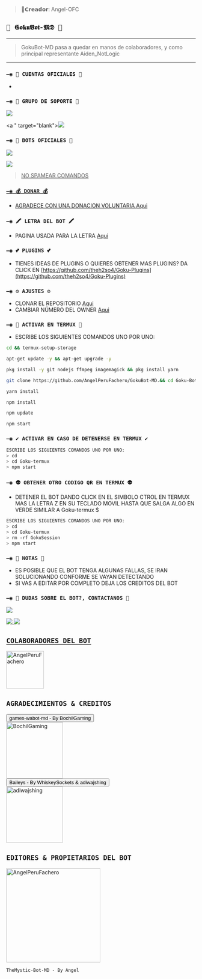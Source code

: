 >🌼𝗖𝗿𝗲𝗮𝗱𝗼𝗿: Angel-OFC


## `🤵 𝕲𝖔𝖐𝖚𝖁𝖔𝖙-𝕸𝕯 🤵`



------------------


> GokuBot-MD pasa a quedar en manos de colaboradores, y como principal representante Aiden_NotLogic
------------------

### `—◉ 🔗 CUENTAS OFICIALES 🔗`

* 

### `—◉ 💟 GRUPO DE SOPORTE 💟`

<a href="" target="blank"><img src="https://img.shields.io/badge/GRUPO_DE_SOPORTE_(𝙴𝚂)-25D366?style=for-the-badge&logo=whatsapp&logoColor=white" /></a>

<a " target="blank"><img src="https://img.shields.io/badge/SUPPORT_GROUP_(EN)-25D366?style=for-the-badge&logo=whatsapp&logoColor=white" /></a>


### `—◉ 🤖 BOTS OFICIALES 🤖`

<a href="https://api.whatsapp.com/send/?phone=número&text=/estado&type=phone_number&app_absent=0" target="blank"><img src="https://img.shields.io/badge/BOT_OFICIAL_1-25D366?style=for-the-badge&logo=whatsapp&logoColor=white" />

<a href="https://api.whatsapp.com/send/?phone=número&text=/estado&type=phone_number&app_absent=0" target="blank"><img src="https://img.shields.io/badge/BOT_OFICIAL_2-25D366?style=for-the-badge&logo=whatsapp&logoColor=white" />

 > NO SPAMEAR COMANDOS

### `—◉ 💰 DONAR 💰`
- AGRADECE CON UNA DONACION VOLUNTARIA [Aqui](peypal)

### `—◉ 🖍 LETRA DEL BOT 🖍`
- PAGINA USADA PARA LA LETRA [Aqui](https://smiley.cool/es/weirdmaker.php)

### `—◉ 💕 PLUGINS 💕`
- TIENES IDEAS DE PLUGINS O QUIERES OBTENER MAS PLUGINS? DA CLICK EN [https://github.com/theh2so4/Goku-Plugins](https://github.com/theh2so4/Goku-Plugins)

### `—◉ ⚙️ AJUSTES ⚙️`
- CLONAR EL REPOSITORIO [Aqui](https://github.com/AngelPeruFachero/Goku-Bot-MD/fork)
- CAMBIAR NÚMERO DEL OWNER [Aqui](https://github.com/AngelPeruFachero/TheMystic-Bot-MD/blob/master/config.js)
  
 

### `—◉ 👾 ACTIVAR EN TERMUX 👾` 
- ESCRIBE LOS SIGUIENTES COMANDOS UNO POR UNO:
```bash
cd && termux-setup-storage
```

```bash
apt-get update -y && apt-get upgrade -y
```

```bash
pkg install -y git nodejs ffmpeg imagemagick && pkg install yarn 
```

```bash
git clone https://github.com/AngelPeruFachero/GokuBot-MD.&& cd Goku-Bot-MD
```

```bash
yarn install
```

```bash
npm install
```

```bash
npm update
```

```bash
npm start
```

### `—◉ ✔️ ACTIVAR EN CASO DE DETENERSE EN TERMUX ✔️`
```bash
ESCRIBE LOS SIGUIENTES COMANDOS UNO POR UNO:
> cd 
> cd Goku-termux
> npm start
```

### `—◉ 👽 OBTENER OTRO CODIGO QR EN TERMUX 👽`
- DETENER EL BOT DANDO CLICK EN EL SIMBOLO CTROL EN TERMUX MAS LA LETRA Z EN SU TECLADO MOVIL HASTA QUE SALGA ALGO EN VERDE SIMILAR A Goku-termux $  
```bash
ESCRIBE LOS SIGUIENTES COMANDOS UNO POR UNO:
> cd 
> cd Goku-termux
> rm -rf GokuSession
> npm start
```



### `—◉ 📝 NOTAS 📝`
- ES POSIBLE QUE EL BOT TENGA ALGUNAS FALLAS, SE IRAN SOLUCIONANDO CONFORME SE VAYAN DETECTANDO
- SI VAS A EDITAR POR COMPLETO DEJA LOS CREDITOS DEL BOT
 
 ### `—◉ 👑 DUDAS SOBRE EL BOT?, CONTACTANOS 👑`
<a href="http://wa.me/51982110760" target="blank"><img src="https://img.shields.io/badge/AngelPeruFachero_CREADOR-25D366?style=for-the-badge&logo=whatsapp&logoColor=white" />


<a href="http://wa.me/51940617554" target="blank"><img src="https://img.shields.io/badge/GATITO_COLAB.4-25D366?style=for-the-badge&logo=whatsapp&logoColor=white" />
<a href="http://wa.me/593991398786" target="blank"><img src="https://img.shields.io/badge/CARLOSTWT_COLAB.5-25D366?style=for-the-badge&logo=whatsapp&logoColor=white" />

## `COLABORADORES DEL BOT` 

<a href="https://github.com/AngelPeruFachero"><img src="https://github.com/AngelPeruFachero.png" width="100" height="100" alt="AngelPeruFachero"/></a>

## `AGRADECIMIENTOS & CREDITOS` 
<div><button id="boton" type="button">games-wabot-md - By BochilGaming </button></div>
<a href="https://github.com/BochilGaming/games-wabot-md/tree/multi-device"><img src="https://github.com/BochilGaming.png" width="150" height="150" alt="BochilGaming"/></a>
<div><button id="boton" type="button">Baileys - By WhiskeySockets & adiwajshing</button></div>
<a href="https://github.com/WhiskeySockets/Baileys"><img src="https://github.com/WhiskeySockets.png" width="150" height="150" alt="adiwajshing"/></a>

## `EDITORES & PROPIETARIOS DEL BOT` 
<a href="https://github.com/AngelPeruFachero"><img src="https://github.com/AngelPeruFachero.png" width="250" height="250" alt="AngelPeruFachero"/></a>
  
`TheMystic-Bot-MD - By Angel`
